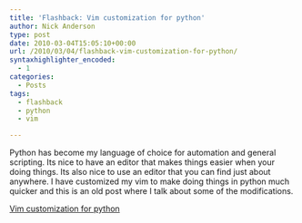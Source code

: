 ```yaml
---
title: 'Flashback: Vim customization for python'
author: Nick Anderson
type: post
date: 2010-03-04T15:05:10+00:00
url: /2010/03/04/flashback-vim-customization-for-python/
syntaxhighlighter_encoded:
  - 1
categories:
  - Posts
tags:
  - flashback
  - python
  - vim

---
```

Python has become my language of choice for automation and general scripting. Its nice to have an editor that makes things easier when your doing things. Its also nice to use an editor that you can find just about anywhere. I have customized my vim to make doing things in python much quicker and this is an old post where I talk about some of the modifications.

<a title="Permanent Link to Vim customization for python" rel="bookmark" href="../2008/10/18/vim-customization-for-python/">Vim customization for python</a>